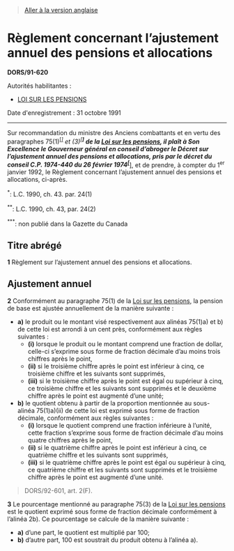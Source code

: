 > [Aller à la version anglaise](/en/Regulations/Statutory%20Orders%20and%20Regulations/91/620.md)

# Règlement concernant l’ajustement annuel des pensions et allocations

**DORS/91-620**

Autorités habilitantes : 
- [LOI SUR LES PENSIONS](/fr/Lois/Lois%20révisées%20du%20Canada/P/P-6.md)

Date d'enregistrement : 31 octobre 1991

----------

Sur recommandation du ministre des Anciens combattants et en vertu des paragraphes 75(1)<sup><a href='#nbp_SOR-91-620_f_hq_6114'>[*]</a></sup> et (3)<sup><a href='#nbp_SOR-91-620_f_hq_6115'>[**]</a></sup> de la [Loi sur les pensions](/fr/Lois/Lois%20révisées%20du%20Canada/P/P-6.md), il plaît à Son Excellence le Gouverneur général en conseil d’abroger le Décret sur l’ajustement annuel des pensions et allocations, pris par le décret du conseil C.P. 1974-440 du 26 février 1974<sup><a href='#nbp_SOR-91-620_f_hq_6116'>[***]</a></sup>, et de prendre, à compter du 1<sup>er</sup> janvier 1992, le Règlement concernant l’ajustement annuel des pensions et allocations, ci-après.

<a name='nbp_SOR-91-620_f_hq_6114'><sup>*</sup></a>: L.C. 1990, ch. 43. par. 24(1)<br />

<a name='nbp_SOR-91-620_f_hq_6115'><sup>**</sup></a>: L.C. 1990, ch. 43, par. 24(2)<br />

<a name='nbp_SOR-91-620_f_hq_6116'><sup>***</sup></a>: non publié dans la Gazette du Canada<br />




## Titre abrégé


**1** Règlement sur l’ajustement annuel des pensions et allocations.




## Ajustement annuel


**2** Conformément au paragraphe 75(1) de la [Loi sur les pensions](/fr/Lois/Lois%20révisées%20du%20Canada/P/P-6.md), la pension de base est ajustée annuellement de la manière suivante :
- **a)** le produit ou le montant visé respectivement aux alinéas 75(1)a) et b) de cette loi est arrondi à un cent près, conformément aux règles suivantes :
	- **(i)** lorsque le produit ou le montant comprend une fraction de dollar, celle-ci s’exprime sous forme de fraction décimale d’au moins trois chiffres après le point,
	- **(ii)** si le troisième chiffre après le point est inférieur à cinq, ce troisième chiffre et les suivants sont supprimés,
	- **(iii)** si le troisième chiffre après le point est égal ou supérieur à cinq, ce troisième chiffre et les suivants sont supprimés et le deuxième chiffre après le point est augmenté d’une unité;
- **b)** le quotient obtenu à partir de la proportion mentionnée au sous-alinéa 75(1)a)(ii) de cette loi est exprimé sous forme de fraction décimale, conformément aux règles suivantes :
	- **(i)** lorsque le quotient comprend une fraction inférieure à l’unité, cette fraction s’exprime sous forme de fraction décimale d’au moins quatre chiffres après le point,
	- **(ii)** si le quatrième chiffre après le point est inférieur à cinq, ce quatrième chiffre et les suivants sont supprimés,
	- **(iii)** si le quatrième chiffre après le point est égal ou supérieur à cinq, ce quatrième chiffre et les suivants sont supprimés et le troisième chiffre après le point est augmenté d’une unité.
> DORS/92-601, art. 2(F).




**3** Le pourcentage mentionné au paragraphe 75(3) de la [Loi sur les pensions](/fr/Lois/Lois%20révisées%20du%20Canada/P/P-6.md) est le quotient exprimé sous forme de fraction décimale conformément à l’alinéa 2b). Ce pourcentage se calcule de la manière suivante :
- **a)** d’une part, le quotient est multiplié par 100;
- **b)** d’autre part, 100 est soustrait du produit obtenu à l’alinéa a).


